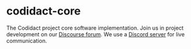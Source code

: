 # codidact-core

The Codidact project core software implementation. Join us in project development on our [Discourse forum](https://forum.codidact.org/). We use a [Discord server](https://discord.gg/7jf8UzS) for live communication.
